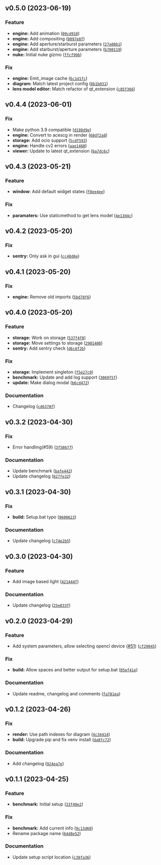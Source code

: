 <!--next-version-placeholder-->

## v0.5.0 (2023-06-19)
### Feature

* **engine:** Add animation ([`09cd910`](https://github.com/beatreichenbach/realflare/commit/09cd910923c0f7f033ad3b6ff0c7c03ff9a4f3b6))
* **engine:** Add compositing ([`8097e8f`](https://github.com/beatreichenbach/realflare/commit/8097e8f22c348a91da6b51f052d36a1470f9224f))
* **engine:** Add aperture/starburst parameters ([`27a08b1`](https://github.com/beatreichenbach/realflare/commit/27a08b123b50668a6017e2e0c16edfc0bd684115))
* **engine:** Add starburst/aperture parameters ([`b700119`](https://github.com/beatreichenbach/realflare/commit/b700119cc4131f7c401af1a3c270d4af4db79bbb))
* **nuke:** Initial nuke gizmo ([`ffcf99b`](https://github.com/beatreichenbach/realflare/commit/ffcf99bcbcb02fe2dad688964a63f0fb9bb89a63))

### Fix

* **engine:** Emit_image cache ([`6c1d1fc`](https://github.com/beatreichenbach/realflare/commit/6c1d1fcb945e8cc48b942bbc89e753ffb2bdc464))
* **diagram:** Match latest project config ([`8b1b031`](https://github.com/beatreichenbach/realflare/commit/8b1b03159ab2137e3acc0c44ce4c169eb263646f))
* **lens model editor:** Match refactor of qt_extension ([`c85f366`](https://github.com/beatreichenbach/realflare/commit/c85f366217f45f538fe48a82525c83dd9e96d3d3))

## v0.4.4 (2023-06-01)
### Fix

* Make python 3.9 compatible ([`d188d9e`](https://github.com/beatreichenbach/realflare/commit/d188d9e516fe15933b0e7f93b8a17c6258e36f20))
* **engine:** Convert to acescg in render ([`68df2a8`](https://github.com/beatreichenbach/realflare/commit/68df2a8954f27dfe5ca84011b63e0f69ee47d9d7))
* **storage:** Add ocio support ([`5cdf593`](https://github.com/beatreichenbach/realflare/commit/5cdf593ca62e3e1390dc960b131c192906939525))
* **engine:** Handle cv2 errors ([`aae1460`](https://github.com/beatreichenbach/realflare/commit/aae1460ec9ff905a596cfc6f5a51339e344d803b))
* **viewer:** Update to latest qt_extension ([`6a7dc6c`](https://github.com/beatreichenbach/realflare/commit/6a7dc6c0b84ad3409d343d9162b62acbafc0ba4e))

## v0.4.3 (2023-05-21)
### Feature
* **window:** Add default widget states ([`f8ee4ee`](https://github.com/beatreichenbach/realflare/commit/f8ee4ee3b6f61dd5efd9c7b3249bb11bb6f92615))

### Fix
* **paramaters:** Use staticmethod to get lens model ([`4e13d4c`](https://github.com/beatreichenbach/realflare/commit/4e13d4c905e1fb6917c82ee250cd9d046d6e5a91))

## v0.4.2 (2023-05-20)
### Fix
* **sentry:** Only ask in gui ([`cc48d8e`](https://github.com/beatreichenbach/realflare/commit/cc48d8e725dd6cf609946333614d9ffc60a54764))

## v0.4.1 (2023-05-20)
### Fix
* **engine:** Remove old imports ([`5bd78f6`](https://github.com/beatreichenbach/realflare/commit/5bd78f6cfa9714466f5821613b35cceb880f923f))

## v0.4.0 (2023-05-20)
### Feature
* **storage:** Work on storage ([`537f4f8`](https://github.com/beatreichenbach/realflare/commit/537f4f84065dd5f7ef075cdca80022eac2560c74))
* **storage:** Move settings to storage ([`2901400`](https://github.com/beatreichenbach/realflare/commit/2901400f564d8258fd009e7d09033ba5fddaa81a))
* **sentry:** Add sentry check ([`d6c6f2b`](https://github.com/beatreichenbach/realflare/commit/d6c6f2b0c9f4facbd04be3b1f8f8fb25397b44be))

### Fix
* **storage:** Implement singleton ([`f5e27c9`](https://github.com/beatreichenbach/realflare/commit/f5e27c9cf8e66a44534be453535b6e489e347233))
* **benchmark:** Update and add log support ([`3069f5f`](https://github.com/beatreichenbach/realflare/commit/3069f5f34a44251aa7375eebd59d448960a7374c))
* **update:** Make dialog modal ([`b6cd472`](https://github.com/beatreichenbach/realflare/commit/b6cd4726475d8dce2e9a4c467bbf8e19757d1733))

### Documentation
* Changelog ([`cd6378f`](https://github.com/beatreichenbach/realflare/commit/cd6378f15f74b16aa2841c6a592694c103b9ea7b))

## v0.3.2 (2023-04-30)
### Fix
* Error handling(#59) ([`3f58677`](https://github.com/beatreichenbach/realflare/commit/3f586777016549e38859b73e006ea4fe872ad3ae))

### Documentation
* Update benchmark ([`bafe442`](https://github.com/beatreichenbach/realflare/commit/bafe442ce0736fb358dbac5cd0be0381dfde9bac))
* Update changelog ([`827fe32`](https://github.com/beatreichenbach/realflare/commit/827fe32713ad6ae3a70a0a7fc71fecd83c2b3bcc))

## v0.3.1 (2023-04-30)
### Fix
* **build:** Setup.bat typo ([`9600623`](https://github.com/beatreichenbach/realflare/commit/9600623ec9a1b99f883e1afee426f8275532cb88))

### Documentation
* Update changelog ([`c74e2b5`](https://github.com/beatreichenbach/realflare/commit/c74e2b5c5b899baf086d6bd48648c948fdb7a42c))

## v0.3.0 (2023-04-30)
### Feature
* Add image based light ([`421444f`](https://github.com/beatreichenbach/realflare/commit/421444fb7721f7ba32a1d6d099f938f49049080b))

### Documentation
* Update changelog ([`25e833f`](https://github.com/beatreichenbach/realflare/commit/25e833fff44adb8fa60b69ce8ddfa3117243fe6c))

## v0.2.0 (2023-04-29)
### Feature
* Add system parameters, allow selecting opencl device ([#51](https://github.com/beatreichenbach/realflare/issues/51)) ([`cf29045`](https://github.com/beatreichenbach/realflare/commit/cf29045f9068556e1d05efc733d6b0d84c050eea))

### Fix
* **build:** Allow spaces and better output for setup.bat ([`05ef41e`](https://github.com/beatreichenbach/realflare/commit/05ef41e8a0f23d61abe8cfbae2267ef4740c787b))

### Documentation
* Update readme, changelog and comments ([`fa781ea`](https://github.com/beatreichenbach/realflare/commit/fa781ea0299dbbdc6c4a14348af8cc852ec2a51a))

## v0.1.2 (2023-04-26)
### Fix
* **render:** Use path indexes for diagram ([`4c34414`](https://github.com/beatreichenbach/realflare/commit/4c344147f660be01f11eef99fb98d52709f0276f))
* **build:** Upgrade pip and fix venv install ([`da8fc72`](https://github.com/beatreichenbach/realflare/commit/da8fc7258b31ed937cded88ae0687b530aec4578))

### Documentation
* Add changelog ([`924ea7e`](https://github.com/beatreichenbach/realflare/commit/924ea7e7c0740706249382f1435b720f6c56a978))

## v0.1.1 (2023-04-25)
### Feature
* **benchmark:** Initial setup ([`33f40e2`](https://github.com/beatreichenbach/realflare/commit/33f40e29fa03e7460a860bde7cde86287b657378))

### Fix
* **benchmark:** Add current info ([`9c13d60`](https://github.com/beatreichenbach/realflare/commit/9c13d60a3b3dde785c44f9dfb1a40d63f8528d83))
* Rename package name ([`64d8e52`](https://github.com/beatreichenbach/realflare/commit/64d8e52dfb671f6e7b5286c323822d7309b0cb41))

### Documentation
* Update setup script location ([`c38fa36`](https://github.com/beatreichenbach/realflare/commit/c38fa36343f883114043e3fabd2191b24b4193bf))

